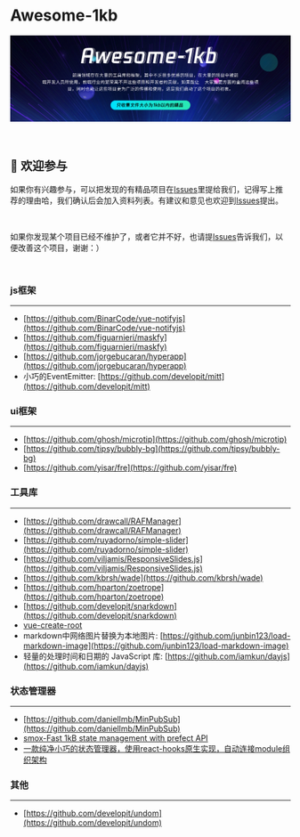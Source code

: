 # Awesome-1kb

![](https://github.com/tnfe/awesome-1kb/blob/master/banner.png?raw=true)

<br />

##  :clap: 欢迎参与​

如果你有兴趣参与，可以把发现的有精品项目在[Issues](https://github.com/Tnfe/awesome-1kb/issues)里提给我们，记得写上推荐的理由哈，我们确认后会加入资料列表。有建议和意见也欢迎到[Issues](https://github.com/Tnfe/awesome-1kb/issues)提出。

<br />

如果你发现某个项目已经不维护了，或者它并不好，也请提[Issues](https://github.com/Tnfe/awesome-1kb/issues)告诉我们，以便改善这个项目，谢谢：）

<br />

### js框架

------
* [https://github.com/BinarCode/vue-notifyjs](https://github.com/BinarCode/vue-notifyjs)
* [https://github.com/figuarnieri/maskfy](https://github.com/figuarnieri/maskfy)
* [https://github.com/jorgebucaran/hyperapp](https://github.com/jorgebucaran/hyperapp)
* 小巧的EventEmitter: [https://github.com/developit/mitt](https://github.com/developit/mitt)

### ui框架

------
* [https://github.com/ghosh/microtip](https://github.com/ghosh/microtip)
* [https://github.com/tipsy/bubbly-bg](https://github.com/tipsy/bubbly-bg)
* [https://github.com/yisar/fre](https://github.com/yisar/fre)


### 工具库

------
* [https://github.com/drawcall/RAFManager](https://github.com/drawcall/RAFManager)
* [https://github.com/ruyadorno/simple-slider](https://github.com/ruyadorno/simple-slider)
* [https://github.com/viljamis/ResponsiveSlides.js](https://github.com/viljamis/ResponsiveSlides.js)
* [https://github.com/kbrsh/wade](https://github.com/kbrsh/wade)
* [https://github.com/hparton/zoetrope](https://github.com/hparton/zoetrope)
* [https://github.com/developit/snarkdown](https://github.com/developit/snarkdown)
* [vue-create-root](https://github.com/any86/vue-create-root)
* markdown中网络图片替换为本地图片: [https://github.com/junbin123/load-markdown-image](https://github.com/junbin123/load-markdown-image)
* 轻量的处理时间和日期的 JavaScript 库: [https://github.com/iamkun/dayjs](https://github.com/iamkun/dayjs)

### 状态管理器

------
* [https://github.com/daniellmb/MinPubSub](https://github.com/daniellmb/MinPubSub)
* [smox-Fast 1kB state management with prefect API](https://github.com/132yse/smox)
* [一款纯净小巧的状态管理器，使用react-hooks原生实现，自动连接module组织架构](https://github.com/tnfe/clean-state)


### 其他

------
* [https://github.com/developit/undom](https://github.com/developit/undom)

